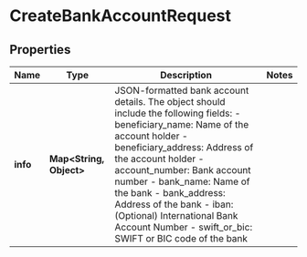 

# CreateBankAccountRequest


## Properties

| Name | Type | Description | Notes |
|------------ | ------------- | ------------- | -------------|
|**info** | **Map&lt;String, Object&gt;** | JSON-formatted bank account details. The object should include the following fields: - beneficiary_name: Name of the account holder - beneficiary_address: Address of the account holder - account_number: Bank account number - bank_name: Name of the bank - bank_address: Address of the bank - iban: (Optional) International Bank Account Number - swift_or_bic: SWIFT or BIC code of the bank  |  |



